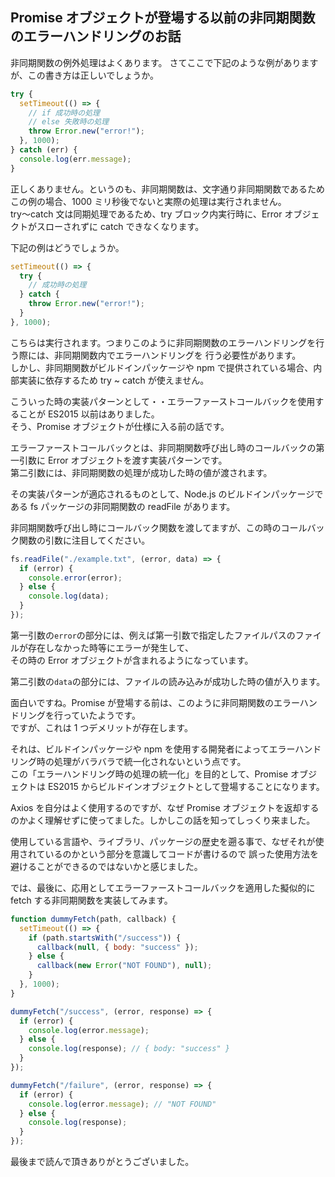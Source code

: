 ## Promise オブジェクトが登場する以前の非同期関数のエラーハンドリングのお話

非同期関数の例外処理はよくあります。
さてここで下記のような例がありますが、この書き方は正しいでしょうか。

```js
try {
  setTimeout(() => {
    // if 成功時の処理
    // else 失敗時の処理
    throw Error.new("error!");
  }, 1000);
} catch (err) {
  console.log(err.message);
}
```

正しくありません。というのも、非同期関数は、文字通り非同期関数であるため  
この例の場合、1000 ミリ秒後でないと実際の処理は実行されません。  
try〜catch 文は同期処理であるため、try ブロック内実行時に、Error オブジェクトがスローされずに catch できなくなります。

下記の例はどうでしょうか。

```js
setTimeout(() => {
  try {
    // 成功時の処理
  } catch {
    throw Error.new("error!");
  }
}, 1000);
```

こちらは実行されます。つまりこのように非同期関数のエラーハンドリングを行う際には、非同期関数内でエラーハンドリングを
行う必要性があります。  
しかし、非同期関数がビルドインパッケージや npm で提供されている場合、内部実装に依存するため try ~ catch が使えません。

こういった時の実装パターンとして・・エラーファーストコールバックを使用することが ES2015 以前はありました。  
そう、Promise オブジェクトが仕様に入る前の話です。

エラーファーストコールバックとは、非同期関数呼び出し時のコールバックの第一引数に Error オブジェクトを渡す実装パターンです。  
第二引数には、非同期関数の処理が成功した時の値が渡されます。

その実装パターンが適応されるものとして、Node.js のビルドインパッケージである fs パッケージの非同期関数の readFile があります。

非同期関数呼び出し時にコールバック関数を渡してますが、この時のコールバック関数の引数に注目してください。

```js
fs.readFile("./example.txt", (error, data) => {
  if (error) {
    console.error(error);
  } else {
    console.log(data);
  }
});
```

第一引数の`error`の部分には、例えば第一引数で指定したファイルパスのファイルが存在しなかった時等にエラーが発生して、  
その時の Error オブジェクトが含まれるようになっています。

第二引数の`data`の部分には、ファイルの読み込みが成功した時の値が入ります。

面白いですね。Promise が登場する前は、このように非同期関数のエラーハンドリングを行っていたようです。  
ですが、これは 1 つデメリットが存在します。

それは、ビルドインパッケージや npm を使用する開発者によってエラーハンドリング時の処理がバラバラで統一化されないという点です。  
この「エラーハンドリング時の処理の統一化」を目的として、Promise オブジェクトは ES2015 からビルドインオブジェクトとして登場することになります。

Axios を自分はよく使用するのですが、なぜ Promise オブジェクトを返却するのかよく理解せずに使ってました。しかしこの話を知ってしっくり来ました。

使用している言語や、ライブラリ、パッケージの歴史を遡る事で、なぜそれが使用されているのかという部分を意識してコードが書けるので
誤った使用方法を避けることができるのではないかと感じました。

では、最後に、応用としてエラーファーストコールバックを適用した擬似的に fetch する非同期関数を実装してみます。

```js
function dummyFetch(path, callback) {
  setTimeout(() => {
    if (path.startsWith("/success")) {
      callback(null, { body: "success" });
    } else {
      callback(new Error("NOT FOUND"), null);
    }
  }, 1000);
}

dummyFetch("/success", (error, response) => {
  if (error) {
    console.log(error.message);
  } else {
    console.log(response); // { body: "success" }
  }
});

dummyFetch("/failure", (error, response) => {
  if (error) {
    console.log(error.message); // "NOT FOUND"
  } else {
    console.log(response);
  }
});
```

最後まで読んで頂きありがとうございました。
